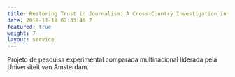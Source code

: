```yaml
---
title: Restoring Trust in Journalism: A Cross-Country Investigation into the Impact of Journalistic
date: 2018-11-18 02:33:46 Z
featured: true
weight: 7
layout: service
---
```


Projeto de pesquisa experimental comparada multinacional liderada pela Universiteit van Amsterdam.
